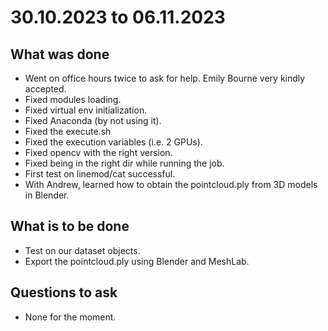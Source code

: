 # 30.10.2023 to 06.11.2023

## What was done

- Went on office hours twice to ask for help. Emily Bourne very kindly accepted.
- Fixed modules loading.
- Fixed virtual env initialization.
- Fixed Anaconda (by not using it).
- Fixed the execute.sh
- Fixed the execution variables (i.e. 2 GPUs).
- Fixed opencv with the right version.
- Fixed being in the right dir while running the job.
- First test on linemod/cat successful.
- With Andrew, learned how to obtain the pointcloud.ply from 3D models in Blender.

## What is to be done

- Test on our dataset objects.
- Export the pointcloud.ply using Blender and MeshLab.


## Questions to ask

- None for the moment.


